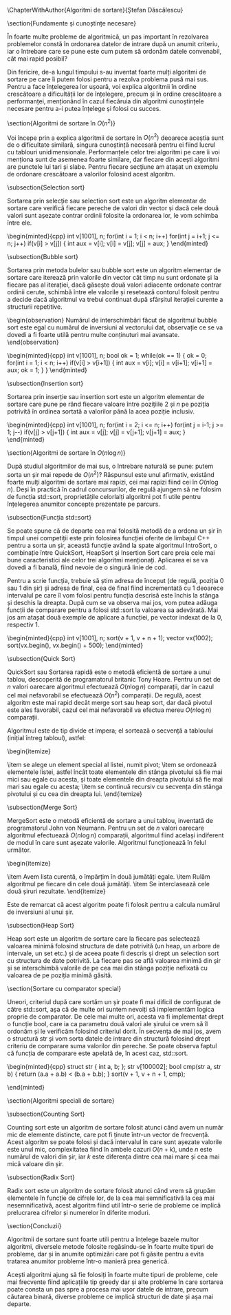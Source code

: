 \ChapterWithAuthor{Algoritmi de sortare}{Ștefan Dăscălescu}

\section{Fundamente și cunoștințe necesare}

În foarte multe probleme de algoritmică, un pas important în rezolvarea problemelor constă în ordonarea datelor de intrare după un anumit criteriu, iar o întrebare care se pune este cum putem să ordonăm datele convenabil, cât mai rapid posibil? 

Din fericire, de-a lungul timpului s-au inventat foarte mulți algoritmi de sortare pe care îi putem folosi pentru a rezolva problema pusă mai sus. Pentru a face înțelegerea lor ușoară, voi explica algoritmii în ordine crescătoare a dificultății lor de înțelegere, precum și în ordine crescătoare a performanței, menționând în cazul fiecăruia din algoritmi cunoștințele necesare pentru a-i putea înțelege și folosi cu succes.

\section{Algoritmi de sortare în $O(n^2)$}

Voi începe prin a explica algoritmii de sortare în $O(n^2)$ deoarece aceștia sunt de o dificultate similară, singura cunoștință necesară pentru ei fiind lucrul cu tablouri unidimensionale. Performanțele celor trei algoritmi pe care îi voi menționa sunt de asemenea foarte similare, dar fiecare din acești algoritmi are punctele lui tari și slabe. Pentru fiecare secțiune am atașat un exemplu de ordonare crescătoare a valorilor folosind acest algoritm.

\subsection{Selection sort}

Sortarea prin selecție sau selection sort este un algoritm elementar de sortare care verifică fiecare pereche de valori din vector și dacă cele două valori sunt așezate contrar ordinii folosite la ordonarea lor, le vom schimba între ele. 

\begin{minted}{cpp}
int v[1001], n;
for(int i = 1; i < n; i++)
    for(int j = i+1; j <= n; j++)
        if(v[i] > v[j])
        {
            int aux = v[i];
            v[i] = v[j];
            v[j] = aux;
        }
\end{minted}

\subsection{Bubble sort}

Sortarea prin metoda bulelor sau bubble sort este un algoritm elementar de sortare care iterează prin valorile din vector cât timp nu sunt ordonate și la fiecare pas al iterației, dacă găsește două valori adiacente ordonate contrar ordinii cerute, schimbă între ele valorile și resetează contorul folosit pentru a decide dacă algoritmul va trebui continuat după sfârșitul iterației curente a structurii repetitive. 

\begin{observation}
Numărul de interschimbări făcut de algoritmul bubble sort este egal cu numărul de inversiuni al vectorului dat, observație ce se va dovedi a fi foarte utilă pentru multe conținuturi mai avansate.
\end{observation}

\begin{minted}{cpp}
int v[1001], n;
bool ok = 1;
while(ok == 1)
{
    ok = 0;
    for(int i = 1; i < n; i++)
        if(v[i] > v[i+1])
        {
            int aux = v[i];
            v[i] = v[i+1];
            v[i+1] = aux;
            ok = 1;
        }
}
\end{minted}

\subsection{Insertion sort}

Sortarea prin inserție sau insertion sort este un algoritm elementar de sortare care pune pe rând fiecare valoare între pozițiile $2$ și $n$ pe poziția potrivită în ordinea sortată a valorilor până la acea poziție inclusiv.

\begin{minted}{cpp}
int v[1001], n;
for(int i = 2; i <= n; i++)
    for(int j = i-1; j >= 1; j--)
        if(v[j] > v[j+1])
        {
            int aux = v[j];
            v[j] = v[j+1];
            v[j+1] = aux;
        }
\end{minted}

\section{Algoritmi de sortare în $O(n \log n)$}

După studiul algoritmilor de mai sus, o întrebare naturală se pune: putem sorta un șir mai repede de $O(n^2)$? Răspunsul este unul afirmativ, existând foarte mulți algoritmi de sortare mai rapizi, cei mai rapizi fiind cei în $O(n \log n)$. Deși în practică în cadrul concursurilor, de regulă ajungem să ne folosim de funcția std::sort, proprietățile celorlalți algoritmi pot fi utile pentru înțelegerea anumitor concepte prezentate pe parcurs. 

\subsection{Funcția std::sort}

Se poate spune că de departe cea mai folosită metodă de a ordona un șir în timpul unei competiții este prin folosirea funcției oferite de limbajul C++ pentru a sorta un șir, această funcție având la spate algoritmul IntroSort, o combinație între QuickSort, HeapSort și Insertion Sort care preia cele mai bune caracteristici ale celor trei algoritmi menționați. Aplicarea ei se va dovedi a fi banală, fiind nevoie de o singură linie de cod.

Pentru a scrie funcția, trebuie să știm adresa de început (de regulă, poziția $0$ sau $1$ din șir) și adresa de final, cea de final fiind incrementată cu $1$ deoarece intervalul pe care îl vom folosi pentru funcția descrisă este închis la stânga și deschis la dreapta. După cum se va observa mai jos, vom putea adăuga funcții de comparare pentru a folosi std::sort la valoarea sa adevărată. Mai jos am atașat două exemple de aplicare a funcției, pe vector indexat de la $0$, respectiv $1$.

\begin{minted}{cpp}
int v[1001], n;
sort(v + 1, v + n + 1);
vector<int> vx(1002);
sort(vx.begin(), vx.begin() + 500);
\end{minted}

\subsection{Quick Sort}

QuickSort sau Sortarea rapidă este o metodă eficientă de sortare a unui tablou, descoperită de programatorul britanic Tony Hoare. Pentru un set de $n$ valori oarecare algoritmul efectuează $O(n \log n)$ comparații, dar în cazul cel mai nefavorabil se efectuează $O(n^2)$ comparații. De regulă, acest algoritm este mai rapid decât merge sort sau heap sort, dar dacă pivotul este ales favorabil, cazul cel mai nefavorabil va efectua mereu $O(n \log n)$ comparații. 

Algoritmul este de tip divide et impera; el sortează o secvență a tabloului (inițial întreg tabloul), astfel:

\begin{itemize}

\item se alege un element special al listei, numit pivot;
\item se ordonează elementele listei, astfel încât toate elementele din stânga pivotului să fie mai mici sau egale cu acesta, și toate elementele din dreapta pivotului să fie mai mari sau egale cu acesta;
\item se continuă recursiv cu secvența din stânga pivotului și cu cea din dreapta lui.
\end{itemize}

\subsection{Merge Sort}

MergeSort este o metodă eficientă de sortare a unui tablou, inventată de programatorul John von Neumann. Pentru un set de $n$ valori oarecare algoritmul efectuează $O(n \log n)$ comparații, algoritmul fiind același indiferent de modul în care sunt așezate valorile. Algoritmul funcționează în felul următor.

\begin{itemize}

\item Avem lista curentă, o împărțim în două jumătăți egale.
\item Rulăm algoritmul pe fiecare din cele două jumătăți.
\item Se interclasează cele două șiruri rezultate.
\end{itemize}

Este de remarcat că acest algoritm poate fi folosit pentru a calcula numărul de inversiuni al unui șir. 

\subsection{Heap Sort}

Heap sort este un algoritm de sortare care la fiecare pas selectează valoarea minimă folosind structura de date potrivită (un heap, un arbore de intervale, un set etc.) și de aceea poate fi descris și drept un selection sort cu structura de date potrivită. La fiecare pas se află valoarea minimă din șir și se interschimbă valorile de pe cea mai din stânga poziție nefixată cu valoarea de pe poziția minimă găsită. 

\section{Sortare cu comparator special}

Uneori, criteriul după care sortăm un șir poate fi mai dificil de configurat de către std::sort, așa că de multe ori suntem nevoiți să implementăm logica proprie de comparator. De cele mai multe ori, acesta va fi implementat drept o funcție bool, care ia ca parametru două valori ale șirului ce vrem să îl ordonăm și le verificăm folosind criteriul dorit. În secvența de mai jos, avem o structură str și vom sorta datele de intrare din structură folosind drept criteriu de comparare suma valorilor din pereche. Se poate observa faptul că funcția de comparare este apelată de, în acest caz, std::sort.

\begin{minted}{cpp}
struct str
{
     int a, b;
};
str v[100002];
bool cmp(str a, str b)
{
    return (a.a + a.b) < (b.a + b.b);
}
sort(v + 1, v + n + 1, cmp);

\end{minted}

\section{Algoritmi speciali de sortare}

\subsection{Counting Sort}

Counting sort este un algoritm de sortare folosit atunci când avem un număr mic de elemente distincte, care pot fi ținute într-un vector de frecvență. Acest algoritm se poate folosi și dacă intervalul în care sunt așezate valorile este unul mic, complexitatea fiind în ambele cazuri $O(n + k)$, unde $n$ este numărul de valori din șir, iar $k$ este diferența dintre cea mai mare și cea mai mică valoare din șir. 

\subsection{Radix Sort}

Radix sort este un algoritm de sortare folosit atunci când vrem să grupăm elementele în funcție de cifrele lor, de la cea mai semnificativă la cea mai nesemnificativă, acest algoritm fiind util într-o serie de probleme ce implică prelucrarea cifrelor și numerelor în diferite moduri. 

\section{Concluzii}

Algoritmii de sortare sunt foarte utili pentru a înțelege bazele multor algoritmi, diversele metode folosite regăsindu-se în foarte multe tipuri de probleme, dar și în anumite optimizări care pot fi găsite pentru a evita tratarea anumitor probleme într-o manieră prea generică. 

Acești algoritmi ajung să fie folosiți în foarte multe tipuri de probleme, cele mai frecvente fiind aplicațiile tip greedy dar și alte probleme în care sortarea poate consta un pas spre a procesa mai ușor datele de intrare, precum căutarea binară, diverse probleme ce implică structuri de date și așa mai departe.